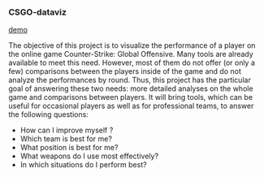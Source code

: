 
### CSGO-dataviz

[demo](https://ggoupy.github.io/csgo-dataviz/)
  
The objective of this project is to visualize the performance of a player on the online game Counter-Strike: Global Offensive. Many tools are already available to meet this need. However, most of them do not offer (or only a few) comparisons between the players inside of the game and do not analyze the performances by round. Thus, this project has the particular goal of answering these two needs: more detailed analyses on the whole game and comparisons between players. It will bring tools, which can be useful for occasional players as well as for professional teams, to answer the following questions: 
- How can I improve myself ? 
- Which team is best for me? 
- What position is best for me? 
- What weapons do I use most effectively? 
- In which situations do I perform best?